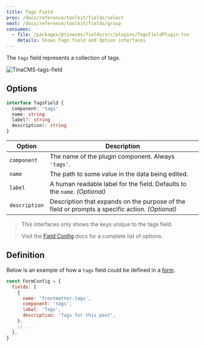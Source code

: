 ```yaml
---
title: Tags Field
prev: /docs/reference/toolkit/fields/select
next: /docs/reference/toolkit/fields/group
consumes:
  - file: /packages/@tinacms/fields/src/plugins/TagsFieldPlugin.tsx
    details: Shows Tags field and Option interfaces
---
```


The `tags` field represents a collection of tags.

![TinaCMS-tags-field](/img/fields/tags-field.png)

## Options

```typescript
interface TagsField {
  component: 'tags'
  name: string
  label?: string
  description?: string
}
```

| Option        | Description                                                                                     |
| ------------- | ----------------------------------------------------------------------------------------------- |
| `component`   | The name of the plugin component. Always `'tags'`.                                              |
| `name`        | The path to some value in the data being edited.                                                |
| `label`       | A human readable label for the field. Defaults to the `name`. _(Optional)_                      |
| `description` | Description that expands on the purpose of the field or prompts a specific action. _(Optional)_ |

> This interfaces only shows the keys unique to the tags field.
>
> Visit the [Field Config](/docs/reference/toolkit/fields) docs for a complete list of options.

## Definition

Below is an example of how a `tags` field could be defined in a [form](/docs/plugins/forms).

```javascript
const FormConfig = {
  fields: [
    {
      name: 'frontmatter.tags',
      component: 'tags',
      label: 'Tags',
      description: 'Tags for this post',
    },
    // ...
  ],
}
```
